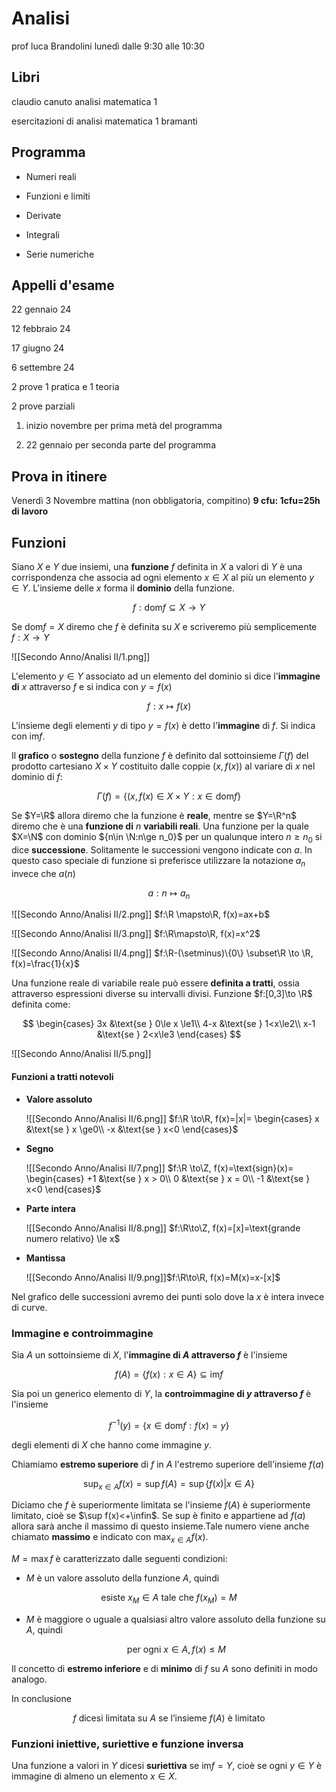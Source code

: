 # Analisi

prof luca Brandolini lunedì dalle 9:30 alle 10:30

## Libri

claudio canuto analisi matematica 1

esercitazioni di analisi matematica 1 bramanti

## Programma

- Numeri reali

- Funzioni e limiti

- Derivate

- Integrali

- Serie numeriche

## Appelli d'esame

22 gennaio 24

12 febbraio 24

17 giugno 24

6 settembre 24

2 prove 1 pratica e 1 teoria

2 prove parziali 

1) inizio novembre per prima metà del programma

2) 22 gennaio per seconda parte del programma

## Prova in itinere

Venerdì 3 Novembre mattina (non obbligatoria, compitino) **9 cfu: 1cfu=25h di lavoro**



## Funzioni

Siano $X$ e $Y$ due insiemi, una **funzione** $f$ definita in $X$ a valori di $Y$ è una corrispondenza che associa ad ogni elemento $x\in X$ al più un elemento $y\in Y$. L'insieme delle $x$ forma il **dominio** della funzione.

$$
f:\text{dom}f\subseteq X\to Y
$$

Se dom$f = X$ diremo che $f$ è definita su $X$ e scriveremo più semplicemente $f:X\to Y$

![[Secondo Anno/Analisi II/1.png]]

L'elemento $y\in Y$ associato ad un elemento del dominio si dice l'**immagine di** $x$ attraverso $f$ e si indica con $y = f(x)$

$$
f:x\mapsto f(x)
$$

L'insieme degli elementi $y$ di tipo $y=f(x)$ è detto l'**immagine** di $f$. Si indica con $\text{im}f$.

Il **grafico** o **sostegno** della funzione $f$ è definito dal sottoinsieme $\Gamma(f)$ del prodotto cartesiano $X\times Y$ costituito dalle coppie $(x,f(x))$ al variare di $x$ nel dominio di $f$:

$$
\Gamma(f)=\{(x,f(x)\in X\times Y :x\in \text{dom}f \}
$$

Se $Y=\R$ allora diremo che la funzione è **reale**, mentre se $Y=\R^n$ diremo che è una **funzione di** $n$ **variabili reali**. Una funzione per la quale $X=\N$ con dominio ${n\in \N:n\ge n_0}$ per un qualunque intero $n \ge n_0$ si dice **successione**. Solitamente le successioni vengono indicate con $a$. In questo caso speciale di funzione si preferisce utilizzare la notazione $a_n$ invece che $a(n)$

$$
a:n\mapsto a_n
$$

![[Secondo Anno/Analisi II/2.png]] $f:\R \mapsto\R, f(x)=ax+b$ 

![[Secondo Anno/Analisi II/3.png]] $f:\R\mapsto\R, f(x)=x^2$

![[Secondo Anno/Analisi II/4.png]] $f:\R-(\setminus)\{0\} \subset\R \to \R, f(x)=\frac{1}{x}$

Una funzione reale di variabile reale può essere **definita a tratti**, ossia attraverso espressioni diverse su intervalli divisi. Funzione $f:[0,3]\to \R$ definita come:

$$
\begin{cases}
3x &\text{se } 0\le x \le1\\
4-x &\text{se } 1<x\le2\\
x-1 &\text{se } 2<x\le3 
\end{cases}
$$

![[Secondo Anno/Analisi II/5.png]]

#### Funzioni a tratti notevoli

- **Valore assoluto**
  
  ![[Secondo Anno/Analisi II/6.png]] $f:\R \to\R, f(x)=|x|=
  \begin{cases}
  x &\text{se } x \ge0\\
  -x &\text{se } x<0
  \end{cases}$

- **Segno**
  
  ![[Secondo Anno/Analisi II/7.png]] $f:\R \to\Z, f(x)=\text{sign}(x)=
  \begin{cases}
  +1 &\text{se } x > 0\\
  0 &\text{se } x = 0\\
  -1 &\text{se } x<0
  \end{cases}$

- **Parte intera**
  
  ![[Secondo Anno/Analisi II/8.png]] $f:\R\to\Z, f(x)=[x]=\text{grande numero relativo} \le x$

- **Mantissa**
  
  ![[Secondo Anno/Analisi II/9.png]]$f:\R\to\R, f(x)=M(x)=x-[x]$
  
  

Nel grafico delle successioni avremo dei punti solo dove la $x$ è intera invece di curve.

### Immagine e controimmagine

Sia $A$ un sottoinsieme di $X$, l'**immagine di $A$ attraverso $f$** è l'insieme

$$
f(A)=\{f(x):x\in A\}\subseteq \text{im}f
$$

Sia poi un generico elemento di $Y$, la **controimmagine di $y$ attraverso $f$** è l'insieme

$$
f^{-1}(y)=\{x\in \text{dom}f:f(x)=y\}
$$

degli elementi di $X$ che hanno come immagine $y$.



Chiamiamo **estremo superiore** di $f$ in $A$ l'estremo superiore dell'insieme $f(a)$

$$
\sup_{x\in A} f(x) =\sup f(A)=\sup\{f(x) |x\in A\}
$$

Diciamo che $f$ è superiormente limitata se l'insieme $f(A)$ è superiormente limitato, cioè se $\sup f(x)<+\infin$. Se sup è finito e appartiene ad $f(a)$ allora sarà anche il massimo di questo insieme.Tale numero viene anche chiamato **massimo** e indicato con $\max_{x\in A}f(x)$.

$M = \max f$ è caratterizzato dalle seguenti condizioni:

-  $M$ è un valore assoluto della funzione $A$, quindi
  
  $$
  \text{esiste }x_M \in A \text{ tale che } f(x_M)=M
  $$

- $M$ è maggiore o uguale a qualsiasi altro valore assoluto della funzione su $A$, quindi
  
  $$
  \text{per ogni } x\in A, f(x)\le M
  $$

Il concetto di **estremo inferiore** e di **minimo** di $f$ su $A$ sono definiti in modo analogo.

In conclusione

$$
f \text{ dicesi limitata su } A \text{ se l'insieme } f(A) \text{ è limitato}
$$

### Funzioni iniettive, suriettive e funzione inversa

Una funzione a valori in $Y$ dicesi **suriettiva** se $\text{im}f=Y$, cioè se ogni $y\in Y$ è immagine di almeno un elemento $x\in X$.
